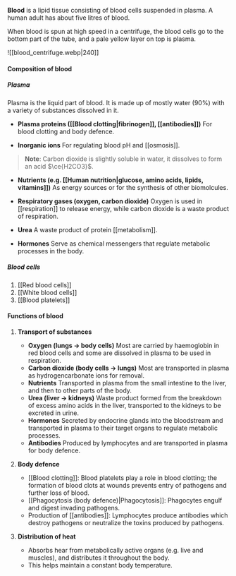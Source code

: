 **Blood** is a lipid tissue consisting of blood cells suspended in plasma. A human adult has about five litres of blood.

When blood is spun at high speed in a centrifuge, the blood cells go to the bottom part of the tube, and a pale yellow layer on top is plasma.

![[blood_centrifuge.webp|240]]

#### Composition of blood
##### Plasma
Plasma is the liquid part of blood. It is made up of mostly water (90%) with a variety of substances dissolved in it.

- **Plasma proteins ([[Blood clotting|fibrinogen]], [[antibodies]])**
  For blood clotting and body defence.

- **Inorganic ions**
  For regulating blood pH and [[osmosis]].

> **Note**:
> Carbon dioxide is slightly soluble in water, it dissolves to form an acid $\ce{H2CO3}$.

- **Nutrients (e.g. [[Human nutrition|glucose, amino acids, lipids, vitamins]])**
  As energy sources or for the synthesis of other biomolcules.

- **Respiratory gases (oxygen, carbon dioxide)**
  Oxygen is used in [[respiration]] to release energy, while carbon dioxide is a waste product of respiration.

- **Urea**
  A waste product of protein [[metabolism]].

- **Hormones**
  Serve as chemical messengers that regulate metabolic processes in the body.

##### Blood cells
1. [[Red blood cells]]
2. [[White blood cells]]
3. [[Blood platelets]]

#### Functions of blood
1. **Transport of substances**
	- **Oxygen (lungs → body cells)**
	  Most are carried by haemoglobin in red blood cells and some are dissolved in plasma to be used in respiration.
	- **Carbon dioxide (body cells → lungs)**
	  Most are transported in plasma as hydrogencarbonate ions for removal.
	- **Nutrients**
	  Transported in plasma from the small intestine to the liver, and then to other parts of the body.
	- **Urea (liver → kidneys)**
	  Waste product formed from the breakdown of excess amino acids in the liver, transported to the kidneys to be excreted in urine.
	- **Hormones**
	  Secreted by endocrine glands into the bloodstream and transported in plasma to their target organs to regulate metabolic processes.
	- **Antibodies**
	  Produced by lymphocytes and are transported in plasma for body defence.

2. **Body defence**
	- [[Blood clotting]]: Blood platelets play a role in blood clotting; the formation of blood clots at wounds prevents entry of pathogens and further loss of blood.
	- [[Phagocytosis (body defence)|Phagocytosis]]: Phagocytes engulf and digest invading pathogens.
	- Production of [[antibodies]]: Lymphocytes produce antibodies which destroy pathogens or neutralize the toxins produced by pathogens.

3. **Distribution of heat**
	- Absorbs hear from metabolically active organs (e.g. live and muscles), and distributes it throughout the body.
	- This helps maintain a constant body temperature.
